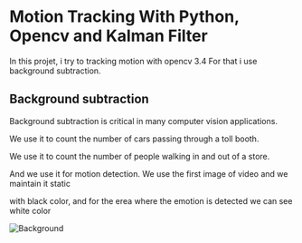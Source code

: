 # Motion Tracking With Python, Opencv and Kalman Filter

In this projet, i try to tracking motion with opencv 3.4
For that i use background subtraction.

## Background subtraction
Background subtraction is critical in many computer vision applications.

We use it to count the number of cars passing through a toll booth. 

We use it to count the number of people walking in and out of a store.

And we use it for motion detection. We use the first image of video and we maintain it static

with black color, and for the erea where the emotion is detected we can see white color

![Background](https://github.com/Stevencibambo/motion-tracking-with-kalman-filter/blob/master/images/trac11.png)


